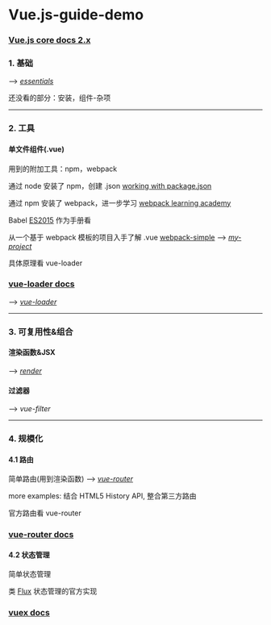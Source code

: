 # Vue.js-guide-demo


### [Vue.js core docs 2.x](https://vuejs.org/v2/guide/)

### 1. 基础 

--> [*essentials*](https://github.com/carolinezhao/Vue.js-guide-demo/tree/master/essentials)

还没看的部分：安装，组件-杂项

***

### 2. 工具

#### 单文件组件(.vue)
  
  用到的附加工具：npm，webpack
  
  通过 node 安装了 npm，创建 .json [working with package.json](https://docs.npmjs.com/getting-started/using-a-package.json)
  
  通过 npm 安装了 webpack，进一步学习 [webpack learning academy](https://webpack.academy/courses/enrolled/104961)
  
  Babel [ES2015](https://babeljs.io/learn-es2015/) 作为手册看
  
  从一个基于 webpack 模板的项目入手了解 .vue [webpack-simple](https://github.com/vuejs-templates/webpack-simple)  --> [*my-project*](https://github.com/carolinezhao/Vue.js-guide-demo/tree/master/my-project)
  
  具体原理看 vue-loader
  
### [vue-loader docs](https://vue-loader.vuejs.org/)

--> [*vue-loader*](https://github.com/carolinezhao/Vue.js-guide-demo/tree/master/vue-loader)

*** 

### 3. 可复用性&组合

#### 渲染函数&JSX

--> [*render*](https://github.com/carolinezhao/Vue.js-guide-demo/tree/master/render)

#### 过滤器

--> *vue-filter*
  
***
  
### 4. 规模化

#### 4.1 路由

简单路由(用到渲染函数) --> [*vue-router*](https://github.com/carolinezhao/Vue.js-guide-demo/tree/master/vue-router)

more examples: 结合 HTML5 History API, 整合第三方路由

官方路由看 vue-router

### [vue-router docs](https://router.vuejs.org/)

#### 4.2 状态管理

简单状态管理

类 [Flux](https://facebook.github.io/flux/) 状态管理的官方实现

### [vuex docs](https://vuex.vuejs.org/)


